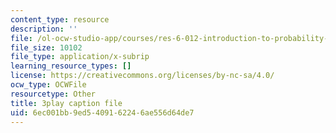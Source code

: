 ```yaml
---
content_type: resource
description: ''
file: /ol-ocw-studio-app/courses/res-6-012-introduction-to-probability-spring-2018/6ec001bb9ed5409162246ae556d64de7_2_KBeHiUDiY.srt
file_size: 10102
file_type: application/x-subrip
learning_resource_types: []
license: https://creativecommons.org/licenses/by-nc-sa/4.0/
ocw_type: OCWFile
resourcetype: Other
title: 3play caption file
uid: 6ec001bb-9ed5-4091-6224-6ae556d64de7
---
```

